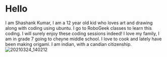# Hello

I am Shashank Kumar, I am a 12 year old kid who loves art and drawing along with coding using ubuntu. I go to 
RoboGeek classes to learn this coding. I will surely enjoy these coding sessions indeed!
I love my family, I am in grade 7 going to cheyne middle school. I love to cook and lately have been making origami. I am indian, with a candian citizenship.
![20210324_140212](https://user-images.githubusercontent.com/91850492/135941521-046a2a2f-c43f-423c-9b1b-228d911b4402.jpg)




